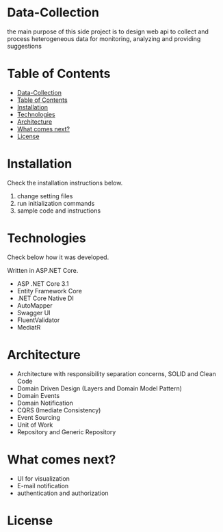 # Data-Collection 
the main purpose of this side project is to design web api to collect and process heterogeneous data for monitoring, analyzing and providing suggestions
<!-- The main goal of project is to be a Management Ecosystem for IdentityServer4. Helping Startup's and Organization to Speed Up the Setup of User Management. Helping teams and entrepreneurs to achieve the company's primary purpose: Maximize shareholder value. -->

# Table of Contents 
- [Data-Collection](#data-collection)
- [Table of Contents](#table-of-contents)
- [Installation](#installation)
- [Technologies](#technologies)
- [Architecture](#architecture)
- [What comes next?](#what-comes-next)
- [License](#license)


# Installation
Check the installation instructions below.
1. change setting files
2. run initialization commands
3. sample code and instructions


# Technologies 

Check below how it was developed.

Written in ASP.NET Core.

- ASP .NET Core 3.1
- Entity Framework Core
- .NET Core Native DI
- AutoMapper
- Swagger UI
- FluentValidator
- MediatR



# Architecture

- Architecture with responsibility separation concerns, SOLID and Clean Code
- Domain Driven Design (Layers and Domain Model Pattern)
- Domain Events
- Domain Notification
- CQRS (Imediate Consistency)
- Event Sourcing
- Unit of Work
- Repository and Generic Repository


# What comes next?

* UI for visualization 
* E-mail notification
* authentication and authorization 

# License



